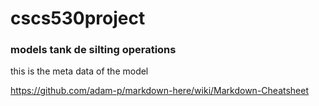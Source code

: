 # cscs530project
### models tank de silting operations
this is the meta data of the model

https://github.com/adam-p/markdown-here/wiki/Markdown-Cheatsheet

